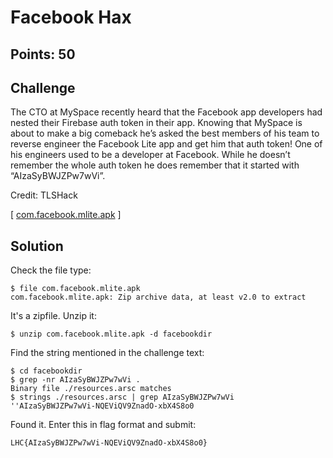 # Facebook Hax

## Points: 50

## Challenge

The CTO at MySpace recently heard that the Facebook app developers had nested their Firebase auth token in their app. Knowing that MySpace is about to make a big comeback he’s asked the best members of his team to reverse engineer the Facebook Lite app and get him that auth token! One of his engineers used to be a developer at Facebook. While he doesn’t remember the whole auth token he does remember that it started with “AIzaSyBWJZPw7wVi”.

Credit: TLSHack

[ [com.facebook.mlite.apk](./com.facebook.mlite.apk) ]

## Solution

Check the file type:
```
$ file com.facebook.mlite.apk 
com.facebook.mlite.apk: Zip archive data, at least v2.0 to extract
```

It's a zipfile. Unzip it:
```
$ unzip com.facebook.mlite.apk -d facebookdir
```

Find the string mentioned in the challenge text:
```
$ cd facebookdir
$ grep -nr AIzaSyBWJZPw7wVi .
Binary file ./resources.arsc matches
$ strings ./resources.arsc | grep AIzaSyBWJZPw7wVi
''AIzaSyBWJZPw7wVi-NQEViQV9ZnadO-xbX4S8o0
```

Found it. Enter this in flag format and submit:
```
LHC{AIzaSyBWJZPw7wVi-NQEViQV9ZnadO-xbX4S8o0}
```